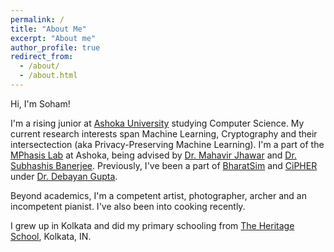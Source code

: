```yaml
---
permalink: /
title: "About Me"
excerpt: "About me"
author_profile: true
redirect_from: 
  - /about/
  - /about.html
---
```


Hi, I'm Soham!

I'm a rising junior at [Ashoka University](https://www.ashoka.edu.in/) studying Computer Science. My current research interests span Machine Learning, Cryptography and their intersectection (aka Privacy-Preserving Machine Learning). I'm a part of the [MPhasis Lab](https://ashoka.edu.in/ML2CT) at Ashoka, being advised by [Dr. Mahavir Jhawar](https://sites.google.com/site/homeofmahavir/Home) and [Dr. Subhashis Banerjee](https://www.cse.iitd.ac.in/~suban/). Previously, I've been a part of [BharatSim](https://www.thoughtworks.com/engineering-research/bharatsim) and [CiPHER](https://cipher.ashoka.edu.in/en/) under [Dr. Debayan Gupta](https://debayangupta.com/).

Beyond academics, I'm a competent artist, photographer, archer and an incompetent pianist. I've also been into cooking recently. 

I grew up in Kolkata and did my primary schooling from [The Heritage School](https://www.theheritageschool.org/), Kolkata, IN.